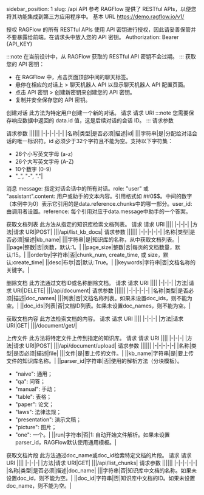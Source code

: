 sidebar_position: 1
slug: /api
API 参考
RAGFlow 提供了 RESTful APIs，以便您将其功能集成到第三方应用程序中。
基本 URL
https://demo.ragflow.io/v1/

授权
RAGFlow 的所有 RESTful APIs 使用 API 密钥进行授权，因此请妥善保管并不要暴露给前端。在请求头中放入您的 API 密钥。
Authorization: Bearer {API_KEY}

:::note 在当前设计中，从 RAGFlow 获取的 RESTful API 密钥不会过期。 :::
获取您的 API 密钥：
- 在 RAGFlow 中，点击页面顶部中间的聊天标签。
- 悬停在相应的对话上 > 聊天机器人 API 以显示聊天机器人 API 配置页面。
- 点击 API 密钥 > 创建新密钥来创建您的 API 密钥。
- 复制并安全保存您的 API 密钥。

创建对话
此方法为特定用户创建一个新的对话。
请求
请求 URI
:::note 您需要保存响应数据中返回的 data.id 值，这是后续对话的会话 ID。 :::
请求参数

请求参数
||||||
|-|-|-|-|-|
|名称|类型|是否必须|描述|id|
|||字符串|是|分配给对话会话的唯一标识符。id 必须少于32个字符且不能为空。支持以下字符集：
- 26个小写英文字母 (a-z)
- 26个大写英文字母 (A-Z)
- 10个数字 (0-9)
- "_", "-", "."|

消息
message: 指定对话会话中的所有对话。role: "user" 或 "assistant".content: 用户或助手的文本内容。引用格式如 ##0$$。中间的数字（本例中为0）表示它引用的是data.reference.chunks中的哪一部分。user_id: 由调用者设置。reference: 每个引用对应于data.message中助手的一个答案。

获取文档列表
此方法从指定的知识库检索文档列表。
请求
请求 URI
||||
|-|-|-|
|方法|请求 URI|POST|
|||/api/list_kb_docs|
请求参数
||||||
|-|-|-|-|-|
|名称|类型|是否必须|描述|kb_name|
|||字符串|是|知识库的名称，从中获取文档列表。|
||page|整数|否|页数，默认:1。|
||page_size|整数|否|每页的文档数量，默认:15。|
||orderby|字符串|否|chunk_num, create_time, 或 size，默认:create_time|
||desc|布尔|否|默认:True。|
||keywords|字符串|否|文档名称的关键字。|

删除文档
此方法通过文档ID或名称删除文档。
请求
请求 URI
||||
|-|-|-|
|方法|请求 URI|DELETE|
|||/api/document|
请求参数
||||||
|-|-|-|-|-|
|名称|类型|是否必须|描述|doc_names|
|||列表|否|文档名称列表。如果未设置doc_ids，则不能为空。|
||doc_ids|列表|否|文档ID列表。如果未设置doc_names，则不能为空。|

获取文档内容
此方法检索文档的内容。
请求
请求 URI
||||
|-|-|-|
|方法|请求 URI|GET|
|||/document/get/<id>|

上传文件
此方法将特定文件上传到指定的知识库。
请求
请求 URI
||||
|-|-|-|
|方法|请求 URI|POST|
|||/api/document/upload|
请求参数
||||||
|-|-|-|-|-|
|名称|类型|是否必须|描述|file|
|||文件|是|要上传的文件。|
||kb_name|字符串|是|要上传文件的知识库名称。|
||parser_id|字符串|否|使用的解析方法（分块模板）。
- "naive": 通用；
- "qa": 问答；
- "manual": 手动；
- "table": 表格；
- "paper": 论文；
- "laws": 法律法规；
- "presentation": 演示文稿；
- "picture": 图片；
- "one": 一个。|
||run|字符串|否|1: 自动开始文件解析。如果未设置parser_id，RAGFlow默认使用通用模板。|

获取文档片段
此方法通过doc_name或doc_id检索特定文档的片段。
请求
请求 URI
||||
|-|-|-|
|方法|请求 URI|GET|
|||/api/list_chunks|
请求参数
||||||
|-|-|-|-|-|
|名称|类型|是否必须|描述|doc_name|
|||字符串|否|知识库中文档的名称。如果未设置doc_id，则不能为空。|
||doc_id|字符串|否|知识库中文档的ID。如果未设置doc_name，则不能为空。|

